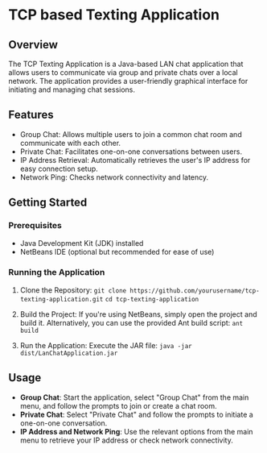 # TCP based Texting Application
## Overview
The TCP Texting Application is a Java-based LAN chat application that allows users to communicate via group and private chats over a local network. The application provides a user-friendly graphical interface for initiating and managing chat sessions.

## Features
* Group Chat: Allows multiple users to join a common chat room and communicate with each other.
* Private Chat: Facilitates one-on-one conversations between users.
* IP Address Retrieval: Automatically retrieves the user's IP address for easy connection setup.
* Network Ping: Checks network connectivity and latency.

## Getting Started
### Prerequisites
* Java Development Kit (JDK) installed
* NetBeans IDE (optional but recommended for ease of use)

### Running the Application
1. Clone the Repository:
`git clone https://github.com/yourusername/tcp-texting-application.git`
`cd tcp-texting-application`

2. Build the Project:
If you're using NetBeans, simply open the project and build it. Alternatively, you can use the provided Ant build script:
`ant build`

3. Run the Application:
Execute the JAR file:
`java -jar dist/LanChatApplication.jar`

## Usage
* **Group Chat**: Start the application, select "Group Chat" from the main menu, and follow the prompts to join or create a chat room.
* **Private Chat**: Select "Private Chat" and follow the prompts to initiate a one-on-one conversation.
* **IP Address and Network Ping**: Use the relevant options from the main menu to retrieve your IP address or check network connectivity.
